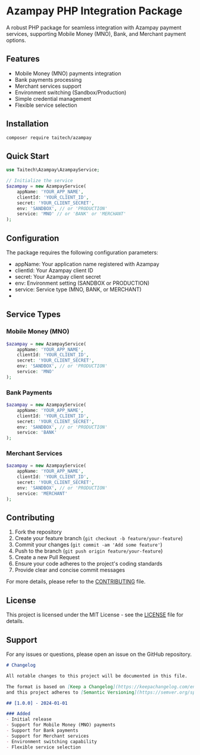 
# Azampay PHP Integration Package

A robust PHP package for seamless integration with Azampay payment services, supporting Mobile Money (MNO), Bank, and Merchant payment options.

## Features

- Mobile Money (MNO) payments integration
- Bank payments processing
- Merchant services support
- Environment switching (Sandbox/Production)
- Simple credential management
- Flexible service selection

## Installation

```bash
composer require taitech/azampay
```

## Quick Start

```php
use Taitech\Azampay\AzampayService;

// Initialize the service
$azampay = new AzampayService(
    appName: 'YOUR_APP_NAME',
    clientId: 'YOUR_CLIENT_ID',
    secret: 'YOUR_CLIENT_SECRET',
    env: 'SANDBOX', // or 'PRODUCTION'
    service: 'MNO' // or 'BANK' or 'MERCHANT'
);
```


## Configuration
The package requires the following configuration parameters:

- appName: Your application name registered with Azampay
- clientId: Your Azampay client ID
- secret: Your Azampay client secret
- env: Environment setting (SANDBOX or PRODUCTION)
- service: Service type (MNO, BANK, or MERCHANT)
- 
## Service Types
### Mobile Money (MNO)
```php
$azampay = new AzampayService(
    appName: 'YOUR_APP_NAME',
    clientId: 'YOUR_CLIENT_ID',
    secret: 'YOUR_CLIENT_SECRET',
    env: 'SANDBOX', // or 'PRODUCTION'
    service: 'MNO'
);
```
### Bank Payments
```php
$azampay = new AzampayService(
    appName: 'YOUR_APP_NAME',
    clientId: 'YOUR_CLIENT_ID',
    secret: 'YOUR_CLIENT_SECRET',
    env: 'SANDBOX', // or 'PRODUCTION'
    service: 'BANK'
);
```
### Merchant Services
```php
$azampay = new AzampayService(
    appName: 'YOUR_APP_NAME',
    clientId: 'YOUR_CLIENT_ID',
    secret: 'YOUR_CLIENT_SECRET',
    env: 'SANDBOX', // or 'PRODUCTION'
    service: 'MERCHANT'
);
```
## Contributing

1. Fork the repository
2. Create your feature branch (`git checkout -b feature/your-feature`)
3. Commit your changes (`git commit -am 'Add some feature'`)
4. Push to the branch (`git push origin feature/your-feature`)
5. Create a new Pull Request
6. Ensure your code adheres to the project's coding standards
7. Provide clear and concise commit messages

For more details, please refer to the [CONTRIBUTING](CONTRIBUTING.md) file.

## License
This project is licensed under the MIT License - see the [LICENSE](LICENSE) file for details.

## Support
For any issues or questions, please open an issue on the GitHub repository.
```markdown:CHANGELOG.md
# Changelog

All notable changes to this project will be documented in this file.

The format is based on [Keep a Changelog](https://keepachangelog.com/en/1.0.0/),
and this project adheres to [Semantic Versioning](https://semver.org/spec/v2.0.0.html).

## [1.0.0] - 2024-01-01

### Added
- Initial release
- Support for Mobile Money (MNO) payments
- Support for Bank payments
- Support for Merchant services
- Environment switching capability
- Flexible service selection
```



